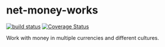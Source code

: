 # net-money-works

[![build status](https://ci.appveyor.com/api/projects/status/github/richardschneider/net-money-works?branch=master&svg=true)](https://ci.appveyor.com/project/richardschneider/net-money-works) 
[![Coverage Status](https://coveralls.io/repos/richardschneider/net-money-works/badge.svg?branch=master&service=github)](https://coveralls.io/github/richardschneider/net-money-works?branch=master)

Work with money in multiple currencies and different cultures.
